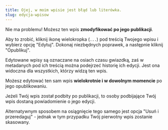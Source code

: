 ```yaml
---
title: Ojej, w moim wpisie jest błąd lub literówka.
slug: edycja-wpisow
---
```


Nie ma problemu! Możesz ten wpis **zmodyfikować po jego publikacji**.

Aby to zrobić, kliknij ikonę wielokropka (<code>...</code>) pod treścią Twojego wpisu i wybierz opcję "Edytuj". Dokonaj niezbędnych poprawek, a następnie kliknij "Opublikuj".

Edytowane wpisy są oznaczane na osiach czasu gwiazdką, zaś w metadanych pod ich treścią można podejrzeć historię ich edycji. Jest ona widoczna dla wszystkich, którzy widzą ten wpis.

Możesz edytować ten sam wpis **wielokrotnie i w dowolnym momencie** po jego opublikowaniu.

Jeżeli Twój wpis został podbity po publikacji, to osoby podbijające Twój wpis dostaną powiadomienie o jego edycji.

Alternatywnym sposobem na osiągnięcie tego samego jest opcja "Usuń i przeredaguj" - jednak w tym przypadku Twój pierwotny wpis zostanie skasowany.
